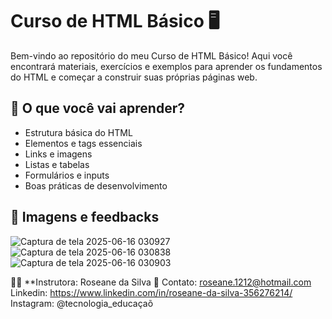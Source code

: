 # Curso de HTML Básico 🖥️

Bem-vindo ao repositório do meu Curso de HTML Básico! Aqui você encontrará materiais, exercícios e exemplos para aprender os fundamentos do HTML e começar a construir suas próprias páginas web.

## 📌 O que você vai aprender?
- Estrutura básica do HTML
- Elementos e tags essenciais
- Links e imagens
- Listas e tabelas
- Formulários e inputs
- Boas práticas de desenvolvimento

## 🤝 Imagens e feedbacks

![Captura de tela 2025-06-16 030927](https://github.com/user-attachments/assets/a74321a6-ba86-4b76-9742-c97830189c9e)
![Captura de tela 2025-06-16 030838](https://github.com/user-attachments/assets/1926a641-7ed5-48d4-bb37-5f9c7c6e6e63)
![Captura de tela 2025-06-16 030903](https://github.com/user-attachments/assets/fc717446-8af4-4e08-8ff8-8a2bf86df878)







👩‍💻 **Instrutora: Roseane da Silva
📧 Contato: roseane.1212@hotmail.com
Linkedin: https://www.linkedin.com/in/roseane-da-silva-356276214/
Instagram: @tecnologia_educaçaõ


